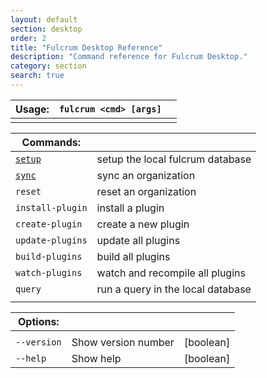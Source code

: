 ```yaml
---
layout: default
section: desktop
order: 2
title: "Fulcrum Desktop Reference"
description: "Command reference for Fulcrum Desktop."
category: section
search: true
---
```


|Usage: | `fulcrum <cmd> [args]` | |
| - | - | - |
|||

|Commands: | |
| - | - |
|  [`setup`](/desktop/reference/setup/)           |setup the local fulcrum database
|  [`sync`](/desktop/reference/sync/)            |sync an organization
|  `reset`           |reset an organization
|  `install-plugin`  |install a plugin
|  `create-plugin`   |create a new plugin
|  `update-plugins`  |update all plugins
|  `build-plugins`   |build all plugins
|  `watch-plugins`   |watch and recompile all plugins
|  `query`           |run a query in the local database
|||

| Options:| | |
| - | - | - |
||||
|  `--version`  |Show version number |[boolean]
|  `--help`     |Show help |[boolean]
